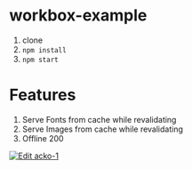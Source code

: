 # workbox-example

1) clone 
2) `npm install`
3) `npm start`

# Features
1) Serve Fonts from cache while revalidating
2) Serve Images from cache while revalidating
3) Offline 200 


[![Edit acko-1](https://codesandbox.io/static/img/play-codesandbox.svg)](https://codesandbox.io/s/github/sagartalla/workbox-example/tree/master/?fontsize=14)
